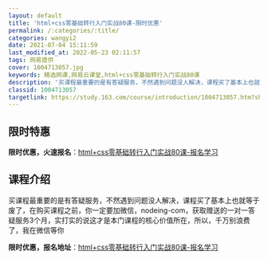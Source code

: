 ```yaml
---
layout: default
title: 'html+css零基础转行入门实战80课-限时优惠'
permalink: /:categories/:title/
categories: wangyi2
date: 2021-07-04 15:11:59
last_modified_at: 2022-05-23 02:11:57
tags: 网易提供
cover: 1004713057.jpg
keywords: 精选网课,网易云课堂,html+css零基础转行入门实战80课
description: '买课程最重要的是有答疑服务，不然遇到问题没人解决，课程买了基本上也就等于废了，在购买课程之前，你一定要加微信，nodei'
classid: 1004713057
targetlink: https://study.163.com/course/introduction/1004713057.htm?share=1&shareId=1025206652&utm_campaign=share&utm_medium=iphoneShare&utm_source=&utm_u=1025206652
---
```


## 限时特惠

**限时优惠，火速报名**：[html+css零基础转行入门实战80课-报名学习](https://study.163.com/course/introduction/1004713057.htm?share=1&shareId=1025206652&utm_campaign=share&utm_medium=iphoneShare&utm_source=&utm_u=1025206652)

## 课程介绍

买课程最重要的是有答疑服务，不然遇到问题没人解决，课程买了基本上也就等于废了，在购买课程之前，你一定要加微信，nodeing-com，获取赠送的一对一答疑服务3个月，实打实的说这才是本门课程的核心价值所在，所以，千万别浪费了，我在微信等你

**限时优惠，报名地址**：[html+css零基础转行入门实战80课-报名学习](https://study.163.com/course/introduction/1004713057.htm?share=1&shareId=1025206652&utm_campaign=share&utm_medium=iphoneShare&utm_source=&utm_u=1025206652)

